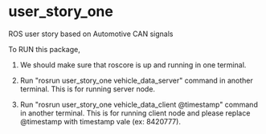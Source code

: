 # user_story_one
ROS user story based on Automotive CAN signals

To RUN this package,

1) We should make sure that roscore is up and running in one terminal.

2) Run "rosrun user_story_one vehicle_data_server" command in another terminal. This is for running server node.

3) Run "rosrun user_story_one vehicle_data_client @timestamp" command in another terminal. This is for running client node and please 
replace @timestamp with timestamp vale (ex: 8420777).
